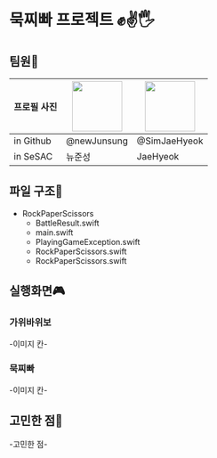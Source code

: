 # 묵찌빠 프로젝트 ✊✌️🖐️

## 팀원🌠

| 프로필 사진 | <img src="https://avatars.githubusercontent.com/u/107932188?v=4" width="90" height="90"> | <img src="https://avatars.githubusercontent.com/u/142188004?v=4" width="90" height="90"> |
| ---- | ----------- | --------- |
| in Github | @newJunsung | @SimJaeHyeok |
| in SeSAC | 뉴준성 | JaeHyeok |

## 파일 구조📁
- RockPaperScissors
  + BattleResult.swift
  + main.swift
  + PlayingGameException.swift
  + RockPaperScissors.swift
  + RockPaperScissors.swift

## 실행화면🎮
### 가위바위보
-이미지 칸-

### 묵찌빠
-이미지 칸-

## 고민한 점🤔
-고민한 점-
